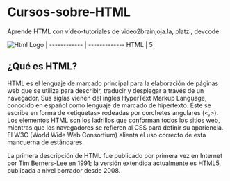 # Cursos-sobre-HTML
Aprende HTML con vídeo-tutoriales de video2brain,oja.la, platzi, devcode


![Html Logo](https://dynamicimagesmx-v2b.netdna-ssl.com/product_class_external_product/html5_128.png) | 
------------ | -------------
HTML | 5

## ¿Qué es HTML?

HTML es el lenguaje de marcado principal para la elaboración de páginas web que se utiliza para describir, traducir y desplegar a través de un navegador. Sus siglas vienen del inglés HyperText Markup Language, conocido en español como lenguaje de marcado de hipertexto. Éste se escribe en forma de «etiquetas» rodeadas por corchetes angulares (<,>). Los elementos HTML son los ladrillos que conforman todos los sitios web, mientras que los navegadores se refieren al CSS para definir su apariencia. El W3C (World Wide Web Consortium) alienta el uso correcto de esta mancuerna de estándares.

La primera descripción de HTML fue publicado por primera vez en Internet por Tim Berners-Lee en 1991; la versión extendida actualmente es HTML5, publicada a nivel borrador desde 2008.
